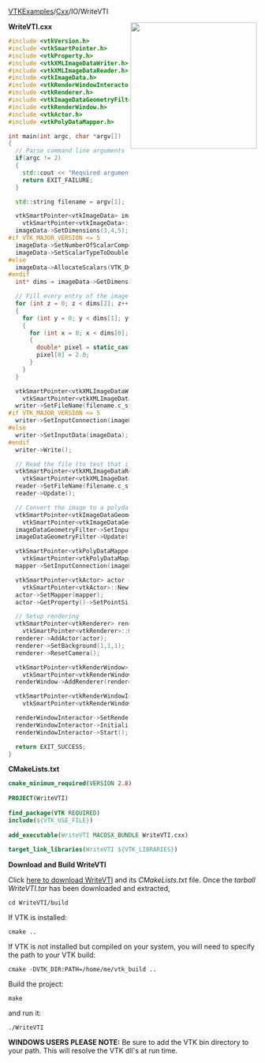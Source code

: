 [VTKExamples](/home/)/[Cxx](/Cxx)/IO/WriteVTI

<img align="right" src="https://github.com/lorensen/VTKExamples/blob/gh-pages/Testing/Baseline/IO/TestWriteVTI.png?raw=true" width="256" />

**WriteVTI.cxx**
```c++
#include <vtkVersion.h>
#include <vtkSmartPointer.h>
#include <vtkProperty.h>
#include <vtkXMLImageDataWriter.h>
#include <vtkXMLImageDataReader.h>
#include <vtkImageData.h>
#include <vtkRenderWindowInteractor.h>
#include <vtkRenderer.h>
#include <vtkImageDataGeometryFilter.h>
#include <vtkRenderWindow.h>
#include <vtkActor.h>
#include <vtkPolyDataMapper.h>

int main(int argc, char *argv[])
{
  // Parse command line arguments
  if(argc != 2)
  {
    std::cout << "Required arguments: filename.vti" << std::endl;
    return EXIT_FAILURE;
  }

  std::string filename = argv[1];

  vtkSmartPointer<vtkImageData> imageData =
    vtkSmartPointer<vtkImageData>::New();
  imageData->SetDimensions(3,4,5);
#if VTK_MAJOR_VERSION <= 5
  imageData->SetNumberOfScalarComponents(1);
  imageData->SetScalarTypeToDouble();
#else
  imageData->AllocateScalars(VTK_DOUBLE, 1);
#endif
  int* dims = imageData->GetDimensions();

  // Fill every entry of the image data with "2.0"
  for (int z = 0; z < dims[2]; z++)
  {
    for (int y = 0; y < dims[1]; y++)
    {
      for (int x = 0; x < dims[0]; x++)
      {
        double* pixel = static_cast<double*>(imageData->GetScalarPointer(x,y,z));
        pixel[0] = 2.0;
      }
    }
  }

  vtkSmartPointer<vtkXMLImageDataWriter> writer =
    vtkSmartPointer<vtkXMLImageDataWriter>::New();
  writer->SetFileName(filename.c_str());
#if VTK_MAJOR_VERSION <= 5
  writer->SetInputConnection(imageData->GetProducerPort());
#else
  writer->SetInputData(imageData);
#endif
  writer->Write();

  // Read the file (to test that it was written correctly)
  vtkSmartPointer<vtkXMLImageDataReader> reader =
    vtkSmartPointer<vtkXMLImageDataReader>::New();
  reader->SetFileName(filename.c_str());
  reader->Update();

  // Convert the image to a polydata
  vtkSmartPointer<vtkImageDataGeometryFilter> imageDataGeometryFilter =
    vtkSmartPointer<vtkImageDataGeometryFilter>::New();
  imageDataGeometryFilter->SetInputConnection(reader->GetOutputPort());
  imageDataGeometryFilter->Update();

  vtkSmartPointer<vtkPolyDataMapper> mapper =
    vtkSmartPointer<vtkPolyDataMapper>::New();
  mapper->SetInputConnection(imageDataGeometryFilter->GetOutputPort());

  vtkSmartPointer<vtkActor> actor =
    vtkSmartPointer<vtkActor>::New();
  actor->SetMapper(mapper);
  actor->GetProperty()->SetPointSize(3);

  // Setup rendering
  vtkSmartPointer<vtkRenderer> renderer =
    vtkSmartPointer<vtkRenderer>::New();
  renderer->AddActor(actor);
  renderer->SetBackground(1,1,1);
  renderer->ResetCamera();

  vtkSmartPointer<vtkRenderWindow> renderWindow =
    vtkSmartPointer<vtkRenderWindow>::New();
  renderWindow->AddRenderer(renderer);

  vtkSmartPointer<vtkRenderWindowInteractor> renderWindowInteractor =
    vtkSmartPointer<vtkRenderWindowInteractor>::New();

  renderWindowInteractor->SetRenderWindow(renderWindow);
  renderWindowInteractor->Initialize();
  renderWindowInteractor->Start();

  return EXIT_SUCCESS;
}
```
**CMakeLists.txt**
```cmake
cmake_minimum_required(VERSION 2.8)
 
PROJECT(WriteVTI)
 
find_package(VTK REQUIRED)
include(${VTK_USE_FILE})
 
add_executable(WriteVTI MACOSX_BUNDLE WriteVTI.cxx)
 
target_link_libraries(WriteVTI ${VTK_LIBRARIES})
```

**Download and Build WriteVTI**

Click [here to download WriteVTI](https://github.com/lorensen/VTKWikiExamplesTarballs/raw/master/WriteVTI.tar) and its *CMakeLists.txt* file.
Once the *tarball WriteVTI.tar* has been downloaded and extracted,
```
cd WriteVTI/build 
```
If VTK is installed:
```
cmake ..
```
If VTK is not installed but compiled on your system, you will need to specify the path to your VTK build:
```
cmake -DVTK_DIR:PATH=/home/me/vtk_build ..
```
Build the project:
```
make
```
and run it:
```
./WriteVTI
```
**WINDOWS USERS PLEASE NOTE:** Be sure to add the VTK bin directory to your path. This will resolve the VTK dll's at run time.

